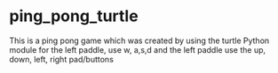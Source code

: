 # ping_pong_turtle
This is a ping pong game which was created by using the turtle Python module
for the left paddle, use w, a,s,d and the left paddle use the up, down, left, right pad/buttons
